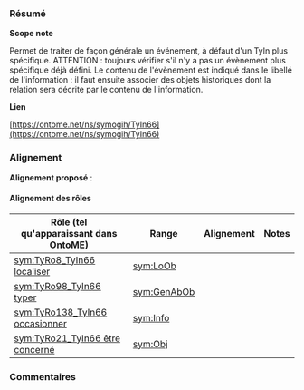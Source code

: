 ### Résumé

**Scope note**

Permet de traiter de façon générale un événement, à défaut d'un TyIn plus spécifique.	ATTENTION : toujours vérifier s'il n'y a pas un évènement plus spécifique déjà défini.	Le contenu de l'évènement est indiqué dans le libellé de l'information : il faut ensuite associer des objets historiques dont la relation sera décrite par le contenu de l'information.

**Lien**

[https://ontome.net/ns/symogih/TyIn66](https://ontome.net/ns/symogih/TyIn66)

### Alignement

**Alignement proposé** :

#### Alignement des rôles

| Rôle (tel qu'apparaissant dans OntoME) | Range | Alignement | Notes |
| ----- | ----- | ----- | ----- |
| [sym:TyRo8_TyIn66 localiser](https://ontome.net/ns/symogih/TyRo8_TyIn66) | [sym:LoOb](https://ontome.net/ns/symogih/LoOb) |   |   |
| [sym:TyRo98_TyIn66 typer](https://ontome.net/ns/symogih/TyRo98_TyIn66) | [sym:GenAbOb](https://ontome.net/ns/symogih/GenAbOb) |   |   |
| [sym:TyRo138_TyIn66 occasionner](https://ontome.net/ns/symogih/TyRo138_TyIn66) | [sym:Info](https://ontome.net/ns/symogih/Info) |   |   |
| [sym:TyRo21_TyIn66 être concerné](https://ontome.net/ns/symogih/TyRo21_TyIn66) | [sym:Obj](https://ontome.net/ns/symogih/Obj) |   |   |

### Commentaires